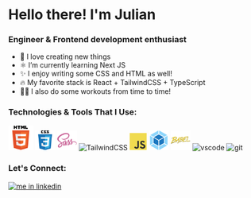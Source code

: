<h1 align="left">Hello there! I'm Julian</h1>
<h3 align="left">Engineer & Frontend development enthusiast</h3>


- 🍃 I love creating new things
-  ⚛ I’m currently learning Next JS
- ✨ I enjoy writing some CSS and HTML as well! 
- 🔥  My favorite stack is React + TailwindCSS + TypeScript
- 🏋️‍♂️ I also do some workouts from time to time!



<h3>Technologies & Tools That I Use:</h3>
<p>
  <img src="https://raw.githubusercontent.com/devicons/devicon/master/icons/html5/html5-original-wordmark.svg" alt="html5" width="50" height="50"/>
  <img src="https://raw.githubusercontent.com/devicons/devicon/master/icons/css3/css3-original-wordmark.svg" alt="css3" width="40" height="40"/>
  <img src="https://raw.githubusercontent.com/devicons/devicon/2ae2a900d2f041da66e950e4d48052658d850630/icons/sass/sass-original.svg" alt="sass" width="40" height="40"/>
  <img src="https://getlogovector.com/wp-content/uploads/2021/01/tailwind-css-logo-vector.png" alt="TailwindCSS"  height="40"/>
  
<img src="https://raw.githubusercontent.com/devicons/devicon/master/icons/javascript/javascript-original.svg" alt="javascript" width="35" height="35"/>
<img src="https://raw.githubusercontent.com/devicons/devicon/1119b9f84c0290e0f0b38982099a2bd027a48bf1/icons/webpack/webpack-original.svg" alt="webpack" width="40" height="40"/>
  <img src="https://raw.githubusercontent.com/devicons/devicon/2ae2a900d2f041da66e950e4d48052658d850630/icons/babel/babel-original.svg" alt="babel" width="40" height="40"/>

<img src="https://cdn.jsdelivr.net/gh/devicons/devicon/icons/vscode/vscode-original.svg" alt="vscode" width="35" height="35"/>

  <img src="https://cdn.jsdelivr.net/gh/devicons/devicon/icons/git/git-original.svg" alt="git" width="35" height="35"/>
</p>

<h3>Let's Connect:</h3>
<p><a href="https://www.linkedin.com/in/julian-florezg" target="_blank"><img align="center" src="https://cdn.jsdelivr.net/gh/devicons/devicon/icons/linkedin/linkedin-original.svg" alt="me in linkedin" height="auto" width="30"/></a></p>

<!--
**juliflorezg/juliflorezg** is a ✨ _special_ ✨ repository because its `README.md` (this file) appears on your GitHub profile.

Here are some ideas to get you started:

- 🔭 I’m currently working on ...
- 🌱 I’m currently learning ...
- 👯 I’m looking to collaborate on ...
- 🤔 I’m looking for help with ...
- 💬 Ask me about ...
- 📫 How to reach me: ...
- 😄 Pronouns: ...
- ⚡ Fun fact: ...
-->
